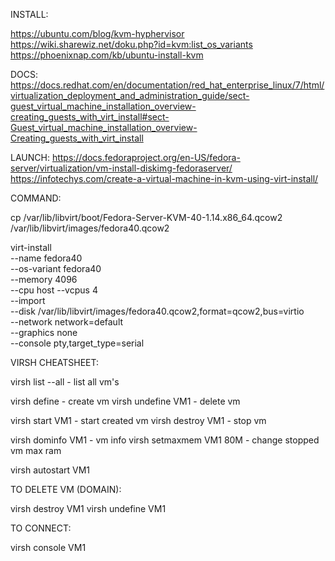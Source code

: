 INSTALL:

https://ubuntu.com/blog/kvm-hyphervisor
https://wiki.sharewiz.net/doku.php?id=kvm:list_os_variants
https://phoenixnap.com/kb/ubuntu-install-kvm

DOCS:
https://docs.redhat.com/en/documentation/red_hat_enterprise_linux/7/html/virtualization_deployment_and_administration_guide/sect-guest_virtual_machine_installation_overview-creating_guests_with_virt_install#sect-Guest_virtual_machine_installation_overview-Creating_guests_with_virt_install

LAUNCH:
https://docs.fedoraproject.org/en-US/fedora-server/virtualization/vm-install-diskimg-fedoraserver/
https://infotechys.com/create-a-virtual-machine-in-kvm-using-virt-install/

COMMAND:

cp /var/lib/libvirt/boot/Fedora-Server-KVM-40-1.14.x86_64.qcow2 /var/lib/libvirt/images/fedora40.qcow2

virt-install \
--name fedora40 \
--os-variant fedora40 \
--memory 4096 \
--cpu host --vcpus 4 \
--import \
--disk /var/lib/libvirt/images/fedora40.qcow2,format=qcow2,bus=virtio \
--network network=default \
--graphics none \
--console pty,target_type=serial

VIRSH CHEATSHEET:

virsh list --all  - list all vm's

virsh define <file>  - create vm
virsh undefine VM1  - delete vm

virsh start VM1  - start created vm
virsh destroy VM1  - stop vm

virsh dominfo VM1  - vm info
virsh setmaxmem VM1 80M  - change stopped vm max ram

virsh autostart VM1

TO DELETE VM (DOMAIN):

virsh destroy VM1
virsh undefine VM1

TO CONNECT:

virsh console VM1
